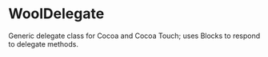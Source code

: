 WoolDelegate
============

Generic delegate class for Cocoa and Cocoa Touch; uses Blocks to respond to delegate methods.